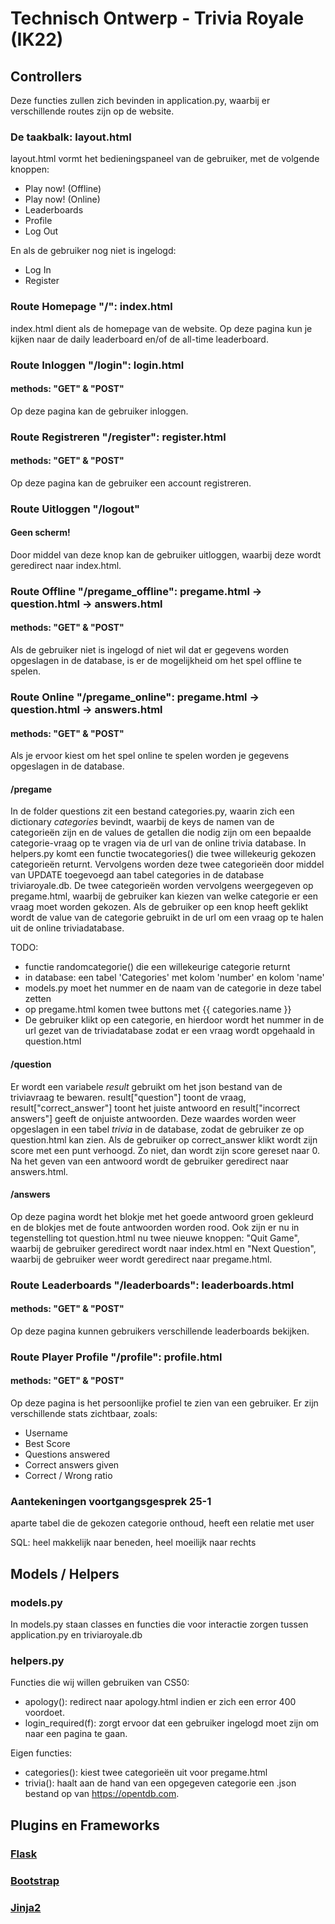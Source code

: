 # Technisch Ontwerp - Trivia Royale (IK22)

## Controllers
Deze functies zullen zich bevinden in application.py, waarbij er verschillende routes zijn op de website.

### De taakbalk: layout.html
layout.html vormt het bedieningspaneel van de gebruiker, met de volgende knoppen:
* Play now! (Offline)
* Play now! (Online)
* Leaderboards
* Profile
* Log Out

En als de gebruiker nog niet is ingelogd:
* Log In
* Register

### Route Homepage "/": index.html
index.html dient als de homepage van de website. Op deze pagina kun je kijken naar de daily leaderboard en/of de all-time leaderboard.

### Route Inloggen "/login": login.html
#### methods: "GET" & "POST"
Op deze pagina kan de gebruiker inloggen.

### Route Registreren "/register": register.html
#### methods: "GET" & "POST"
Op deze pagina kan de gebruiker een account registreren.

### Route Uitloggen "/logout"
#### Geen scherm!
Door middel van deze knop kan de gebruiker uitloggen, waarbij deze wordt geredirect naar index.html.

### Route Offline "/pregame_offline": pregame.html -> question.html -> answers.html
#### methods: "GET" & "POST"
Als de gebruiker niet is ingelogd of niet wil dat er gegevens worden opgeslagen in de database, is er de mogelijkheid om het spel offline te spelen.

### Route Online "/pregame_online": pregame.html -> question.html -> answers.html
#### methods: "GET" & "POST"
Als je ervoor kiest om het spel online te spelen worden je gegevens opgeslagen in de database.

#### /pregame
In de folder questions zit een bestand categories.py, waarin zich een dictionary _categories_ bevindt, waarbij de keys de namen van de categorieën zijn en de values de getallen die nodig zijn om een bepaalde categorie-vraag op te vragen via de url van de online trivia database.
In helpers.py komt een functie twocategories() die twee willekeurig gekozen categorieën returnt. Vervolgens worden deze twee categorieën door middel van UPDATE toegevoegd aan tabel categories in de database triviaroyale.db.
De twee categorieën worden vervolgens weergegeven op pregame.html, waarbij de gebruiker kan kiezen van welke categorie er een vraag moet worden gekozen. Als de gebruiker op een knop heeft geklikt wordt de value van de categorie gebruikt in de url om een vraag op te halen uit de online triviadatabase.

TODO:
* functie randomcategorie() die een willekeurige categorie returnt
* in database: een tabel 'Categories' met kolom 'number' en kolom 'name'
* models.py moet het nummer en de naam van de categorie in deze tabel zetten
* op pregame.html komen twee buttons met {{ categories.name }}
* De gebruiker klikt op een categorie, en hierdoor wordt het nummer in de url gezet van de triviadatabase zodat er een vraag wordt opgehaald in question.html

#### /question
Er wordt een variabele _result_ gebruikt om het json bestand van de triviavraag te bewaren. result["question"] toont de vraag, result["correct_answer"] toont het juiste antwoord en result["incorrect answers"] geeft de onjuiste antwoorden.
Deze waardes worden weer opgeslagen in een tabel _trivia_ in de database, zodat de gebruiker ze op question.html kan zien. Als de gebruiker op correct_answer klikt wordt zijn score met een punt verhoogd. Zo niet, dan wordt zijn score gereset naar 0.
Na het geven van een antwoord wordt de gebruiker geredirect naar answers.html.

#### /answers
Op deze pagina wordt het blokje met het goede antwoord groen gekleurd en de blokjes met de foute antwoorden worden rood. Ook zijn er nu in tegenstelling tot question.html nu twee nieuwe knoppen: "Quit Game", waarbij de gebruiker geredirect wordt naar index.html en "Next Question", waarbij de gebruiker weer wordt geredirect naar pregame.html.

### Route Leaderboards "/leaderboards": leaderboards.html
#### methods: "GET" & "POST"
Op deze pagina kunnen gebruikers verschillende leaderboards bekijken.

### Route Player Profile "/profile": profile.html
#### methods: "GET" & "POST"
Op deze pagina is het persoonlijke profiel te zien van een gebruiker. Er zijn verschillende stats zichtbaar, zoals:
* Username
* Best Score
* Questions answered
* Correct answers given
* Correct / Wrong ratio

### Aantekeningen voortgangsgesprek 25-1
aparte tabel die de gekozen categorie onthoud, heeft een relatie met user

SQL: heel makkelijk naar beneden, heel moeilijk naar rechts

## Models / Helpers
### models.py
In models.py staan classes en functies die voor interactie zorgen tussen application.py en triviaroyale.db

### helpers.py
Functies die wij willen gebruiken van CS50:
* apology(): redirect naar apology.html indien er zich een error 400 voordoet.
* login_required(f): zorgt ervoor dat een gebruiker ingelogd moet zijn om naar een pagina te gaan.

Eigen functies:
* categories(): kiest twee categorieën uit voor pregame.html
* trivia(): haalt aan de hand van een opgegeven categorie een .json bestand op van https://opentdb.com.

## Plugins en Frameworks
### [Flask](http://flask.pocoo.org/)
### [Bootstrap](https://maxcdn.bootstrapcdn.com/bootstrap/3.3.7/css/bootstrap.min.css)
### [Jinja2](http://jinja.pocoo.org/docs/2.10/)